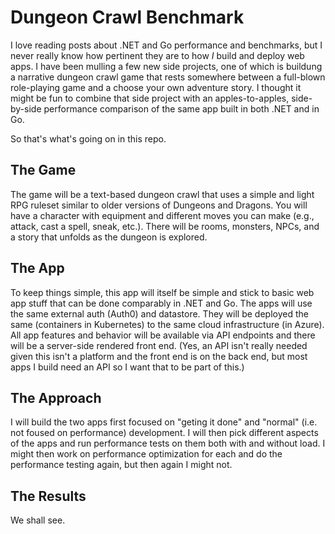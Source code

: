 # Dungeon Crawl Benchmark

I love reading posts about .NET and Go performance and benchmarks, but I never really know how pertinent they are to how *I* build and deploy web apps. I have been mulling a few new side projects, one of which is buildung a narrative dungeon crawl game that rests somewhere between a full-blown role-playing game and a choose your own adventure story. I thought it might be fun to combine that side project with an apples-to-apples, side-by-side performance comparison of the same app built in both .NET and in Go.

So that's what's going on in this repo.

## The Game

The game will be a text-based dungeon crawl that uses a simple and light RPG ruleset similar to older versions of Dungeons and Dragons. You will have a character with equipment and different moves you can make (e.g., attack, cast a spell, sneak, etc.). There will be rooms, monsters, NPCs, and a story that unfolds as the dungeon is explored.

## The App

To keep things simple, this app will itself be simple and stick to basic web app stuff that can be done comparably in .NET and Go. The apps will use the same external auth (Auth0) and datastore. They will be deployed the same (containers in Kubernetes) to the same cloud infrastructure (in Azure). All app features and behavior will be available via API endpoints and there will be a server-side rendered front end. (Yes, an API isn't really needed given this isn't a platform and the front end is on the back end, but most apps I build need an API so I want that to be part of this.)

## The Approach

I will build the two apps first focused on "geting it done" and "normal" (i.e. not foused on performance) development. I will then pick different aspects of the apps and run performance tests on them both with and without load. I might then work on performance optimization for each and do the performance testing again, but then again I might not.

## The Results

We shall see.